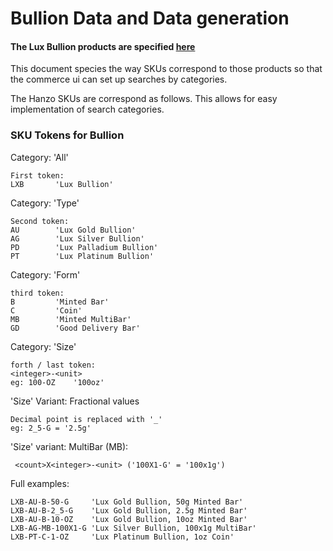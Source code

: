 # Bullion Data and Data generation

#### The Lux Bullion products are specified [here](https://docs.google.com/document/d/1d-aWwd2ijz8o6UT2MxtFY_RRfR18CjbSgdIKhN0qdV8)

This document species the way SKUs correspond to those products so that
the commerce ui can set up searches by categories. 

The Hanzo SKUs are correspond as follows.  This allows for 
easy implementation of search categories.

### SKU Tokens for Bullion

Category: 'All'
```
First token:
LXB       'Lux Bullion'  
```


Category: 'Type'
```
Second token:
AU        'Lux Gold Bullion'
AG        'Lux Silver Bullion'
PD        'Lux Palladium Bullion'
PT        'Lux Platinum Bullion'
```


Category: 'Form'
``` 
third token:
B         'Minted Bar'
C         'Coin'
MB        'Minted MultiBar'
GD        'Good Delivery Bar'
```

Category: 'Size'
```
forth / last token:
<integer>-<unit> 
eg: 100-OZ    '100oz'
```

'Size' Variant: Fractional values 
```
Decimal point is replaced with '_'
eg: 2_5-G = '2.5g'
```

'Size' variant: MultiBar (MB):
```
 <count>X<integer>-<unit> ('100X1-G' = '100x1g')
```

Full examples:
```
LXB-AU-B-50-G     'Lux Gold Bullion, 50g Minted Bar'           
LXB-AU-B-2_5-G    'Lux Gold Bullion, 2.5g Minted Bar'
LXB-AU-B-10-OZ    'Lux Gold Bullion, 10oz Minted Bar'
LXB-AG-MB-100X1-G 'Lux Silver Bullion, 100x1g MultiBar'
LXB-PT-C-1-OZ     'Lux Platinum Bullion, 1oz Coin'
```

